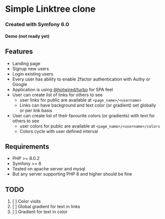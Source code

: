 # Simple Linktree clone

### Created with Symfony 6.0

#### Demo (not ready yet)

## Features


- Landing page
- Signup new users
- Login existing users
- Every user has ability to enable 2factor authentication with Authy or Google
- Application is using [@hotwired/turbo](https://github.com/hotwired/turbo) for SPA feel
- User can create list of links for others to see
    - user links for public are available at `<page_name>/<username>`
    - Links can have background and text color (or gradient) set globally or per link basis
- User can create list of their favourite colors (or gradients) with text for others to see
    - user colors for public are available at `<page_name>/<username>/colors`
    - Colors cycle with user defined interval

## Requirements


- PHP >= 8.0.2
- Symfony >= 6
- Tested on apache server and mysql
- But any server supporting PHP 8 and higher should be fine

## TODO

1. [ ] Color visits
2. [ ] Global gradient for text in links
3. [ ] Gradient for text in color